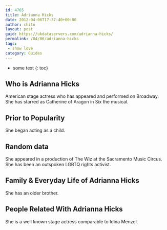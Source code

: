 ```yaml
---
id: 4765
title: Adrianna Hicks
date: 2012-04-06T17:37:40+00:00
author: chito
layout: post
guid: https://ukdataservers.com/adrianna-hicks/
permalink: /04/06/adrianna-hicks
tags:
 - show love
category: Guides
---
```


* some text
{: toc}
          
          
## Who is  Adrianna Hicks
                  
                  
                  
American stage actress who has appeared and performed on Broadway. She has starred as Catherine of Aragon in Six the musical.
                  
                
                
                
## Prior to Popularity 
                  
                  
                  
She began acting as a child.
                  
                
                
                
## Random data 
                  
                  
                  
She appeared in a production of The Wiz at the Sacramento Music Circus. She has been an outspoken LGBTQ rights activist.
                  
                
                
                
## Family & Everyday Life of Adrianna Hicks
                  
                  
                  
She has an older brother.
                  
                
                
                
## People Related With  Adrianna Hicks
                  
                  
                  
She is a well known stage actress comparable to Idina Menzel.
                  
                
              
            
          
          
          
    
    
  
